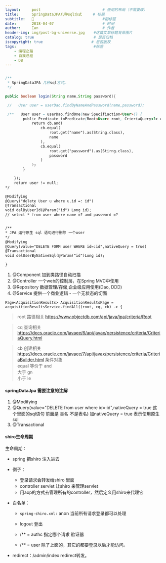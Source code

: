 ```yaml
---
layout:     post             				# 使用的布局（不需要改）
title:      SpringDataJPA几种sql方式     # 标题 
subtitle:   👣 					  			#副标题
date:       2018-04-07  					# 时间
author:     Ian                  			# 作者
header-img: img/post-bg-universe.jpg 	#这篇文章标题背景图片
catalog: true                        	# 是否归档
iscopyright: true                      # 是否版权
tags:                              		#标签
    - 编程之路
    - 自我总结
    - DB
---
```





```java

/**
 * SpringDataJPA 几种sql方式。
 */

public boolean login(String name,String password){

 //   User user = userDao.findByNameAndPassword(name,password);

 /**   User user = userDao.findOne(new Specifiaction<User>() {
        public Predicate toPredicate(Root<User> root, CrieriaQuery<?> cq, CriteriaBuilder cb){
            return cb.and(
                cb.equal(
                    root.get("name").as(String.class),
                    name
                ),
                cb.equal(
                    root.get("password").as(Stirng.class),
                    password
                )
            );
        }

    });
    return user != null;
*/

@Modifying
@Query("delete User u where u.id =: id")
@Transactional
void delByUserId(@Param("id") Long id);
// select * from user where name =? and password =?


/**
* JPA 运行原生 sql 语句进行删除 一个user
*/
@Modifying
@Query(value="DELETE FORM user WHERE id=:id",nativeQuery = true)
@Transactional
void delUserByNativeSql(@Param("id")Long id);

}
```


1. @Component	加到类路径自动扫描
2. @Controller	一个web的控制层，在Spring MVC中使用
3. @Repository	数据管理/存储,企业级应用使用(Dao, DDD)
4. @Service	提供一个商业逻辑 - 一个无状态的切面

`Page<AcquisitionResults> AcquisitionResultsPage = acquisitionResultsService.findAll((root, cq, cb) -> {`

> root 路径相关  <https://www.objectdb.com/api/java/jpa/criteria/Root>

> cq 查询相关   <https://docs.oracle.com/javaee/6/api/javax/persistence/criteria/CriteriaQuery.html>

> cb 创建相关   <https://docs.oracle.com/javaee/7/api/javax/persistence/criteria/CriteriaBuilder.html>
条件对象<br>
equal  等价于  and<br>
大于  gn<br>
小于  le<br>

#### springDataJpa 需要注意的注解
1. @Modifying
2. @Query(value="DELETE from user where id=:id",nativeQuery = true  这个里面的sql语句 前面是 类名 不是表名)  加nativeQuery = true 表示使用原生sql 
3. @Transactional


#### shiro生命周期
生命周期：

- spring 把shiro 注入进去
- 例子：
    * 登录请求会转发给shiro 里面
    * controller servlet 让shiro 来管理servlet
    * 用aop的方式去管理所有的controller，然后定义用shiro来代理它

- 白名单：
    * `spring-shiro.xml:` anon 当前所有请求登录都可以处理

    * logout 登出

    * /** = authc 指定哪个请求   验证器

    * /** = user 除了上面的，其它的都要登录以后才能访问。 

- redirect：/admin/index   redirect转发。



